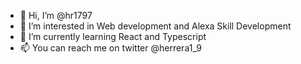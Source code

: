 - 👋 Hi, I’m @hr1797
- 👀 I’m interested in Web development and Alexa Skill Development
- 🌱 I’m currently learning React and Typescript
- 📫 You can reach me on twitter @herrera1_9

<!---
hr1797/hr1797 is a ✨ special ✨ repository because its `README.md` (this file) appears on your GitHub profile.
You can click the Preview link to take a look at your changes.
--->
